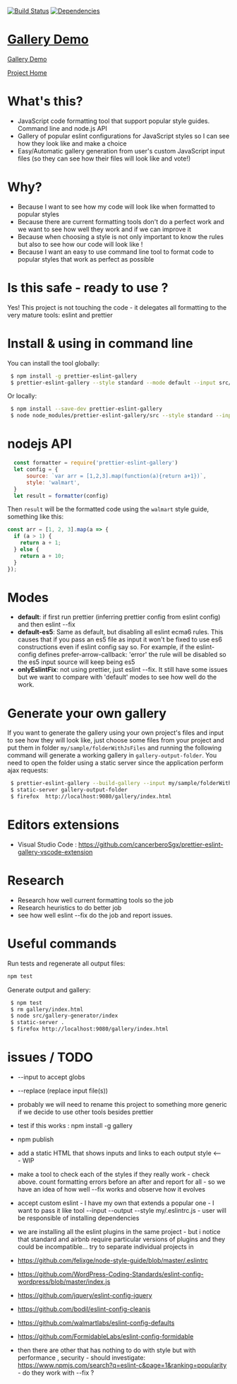 [![Build Status](https://travis-ci.org/cancerberoSgx/prettier-eslint-gallery.png?branch=master)](https://travis-ci.org/cancerberoSgx/prettier-eslint-gallery)
[![Dependencies](https://david-dm.org/cancerberosgx/prettier-eslint-gallery.svg)](https://david-dm.org/cancerberosgx/prettier-eslint-gallery)


# [Gallery Demo](https://cancerberosgx.github.io/prettier-eslint-gallery/gallery/)

[Gallery Demo](https://cancerberosgx.github.io/prettier-eslint-gallery/gallery/)


[Project Home](https://github.com/cancerberoSgx/prettier-eslint-gallery)

# What's this?

 * JavaScript code formatting tool that support popular style guides. Command line and node.js API
 * Gallery of popular eslint configurations for JavaScript styles so I can see how they look like and make a choice
 * Easy/Automatic gallery generation from user's custom JavaScript input files (so they can see how their files will look like and vote!)

# Why?

 * Because I want to see how my code will look like when formatted to popular styles
 * Because there are current formatting tools don't do a perfect work and we want to see how well they work and if we can improve it
 * Because when choosing a style is not only important to know the rules but also to see how our code will look like !
 * Because I want an easy to use command line tool to format code to popular styles that work as perfect as possible

# Is this safe - ready to use ?

Yes! This project is not touching the code - it delegates all formatting to the very mature tools: eslint and prettier

# Install & using in command line

You can install the tool globally:

```sh
 $ npm install -g prettier-eslint-gallery
 $ prettier-eslint-gallery --style standard --mode default --input src/one.js --output formatted.js
```

Or locally:

```sh
 $ npm install --save-dev prettier-eslint-gallery
 $ node node_modules/prettier-eslint-gallery/src --style standard --input src/one.js --output formatted.js
```

# nodejs API

```javascript
  const formatter = require('prettier-eslint-gallery')
  let config = {
      source: `var arr = [1,2,3].map(function(a){return a+1})`,
      style: 'walmart',
  }
  let result = formatter(config)
```

Then `result` will be the formatted code using the `walmart` style guide, something like this:

```javascript
const arr = [1, 2, 3].map(a => {
  if (a > 1) {
    return a + 1;
  } else {
    return a + 10;
  }
});
```

# Modes

 * **default**: if first run prettier (inferring prettier config from eslint config) and then eslint --fix
 * **default-es5**: Same as default, but disabling all eslint ecma6 rules. This causes that if you pass an es5 file as input it won't be fixed to use es6 constructions even if eslint config say so. For example, if the eslint-config defines prefer-arrow-callback: 'error' the rule will be disabled so the es5 input source will keep being es5
 * **onlyEslintFix**: not using prettier, just eslint --fix. It still have some issues but we want to compare with 'default' modes to see how well do the work.

# Generate your own gallery

If you want to generate the gallery using your own project's files and input to see how they will look like, just choose some files from your project and put them in folder `my/sample/folderWithJsFiles` and running the following command will generate a working gallery in `gallery-output-folder`. You need to open the folder using a static server since the application perform ajax requests:

```sh
 $ prettier-eslint-gallery --build-gallery --input my/sample/folderWithJsFiles --output gallery-output-folder
 $ static-server gallery-output-folder
 $ firefox  http://localhost:9080/gallery/index.html
```

# Editors extensions

 * Visual Studio Code : https://github.com/cancerberoSgx/prettier-eslint-gallery-vscode-extension

# Research

 * Research how well current formatting tools so the job
 * Research heuristics to do better job
 * see how well eslint --fix do the job and report issues.

# Useful commands

Run tests and regenerate all output files:
```sh
npm test
```

Generate output and gallery:
```sh
 $ npm test
 $ rm gallery/index.html
 $ node src/gallery-generator/index
 $ static-server .
 $ firefox http://localhost:9080/gallery/index.html
```


# issues / TODO

 * --input to accept globs

 * --replace (replace input file(s))

 * probably we will need to rename this project to something more generic if we decide to use other tools besides prettier

 * test if this works : npm install -g gallery

 * npm publish

 * add a static HTML that shows inputs and links to each output style <--- WIP

 * make a tool to check each of the styles if they really work - check above. count formatting errors before an after and report for all - so we have an idea of how well --fix works and observe how it evolves

 * accept custom eslint - I have my own that extends a popular one - I want to pass it like tool --input --output --style my/.eslintrc.js - user will be responsible of installing dependencies

 * we are installing all the eslint plugins in the same project - but i notice that standard and airbnb require particular versions of plugins and they could be incompatible... try to separate individual projects in

 * https://github.com/felixge/node-style-guide/blob/master/.eslintrc
 * https://github.com/WordPress-Coding-Standards/eslint-config-wordpress/blob/master/index.js
 * https://github.com/jquery/eslint-config-jquery

 * https://github.com/bodil/eslint-config-cleanjs
 * https://github.com/walmartlabs/eslint-config-defaults
 * https://github.com/FormidableLabs/eslint-config-formidable


 * then there are other that has nothing to do with style but with performance , security - should investigate:
  https://www.npmjs.com/search?q=eslint-c&page=1&ranking=popularity - do they work with --fix ?
